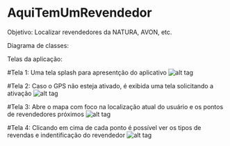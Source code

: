# AquiTemUmRevendedor

Objetivo: Localizar revendedores da NATURA, AVON, etc.

Diagrama de classes: 

Telas da aplicação:

#Tela 1: 
Uma tela splash para apresentção do aplicativo
![alt tag](http://trgomes.esy.es/Imagens/app/1.png)

#Tela 2:
Caso o GPS não esteja ativado, é exibida uma tela solicitando a ativação
![alt tag](http://trgomes.esy.es/Imagens/app/2.png)

#Tela 3:
Abre o mapa com foco na localização atual do usuário e os pontos de revendedores próximos
![alt tag](http://trgomes.esy.es/Imagens/app/3.png)

#Tela 4:
Clicando em cima de cada ponto é possível ver os tipos de revendas e indentificação do revendedor
![alt tag](http://trgomes.esy.es/Imagens/app/4.png)
